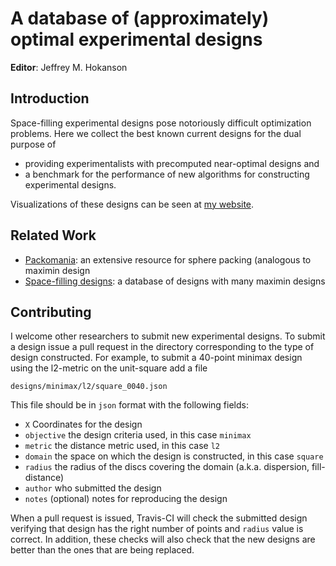 # A database of (approximately) optimal experimental designs

**Editor**: Jeffrey M. Hokanson

## Introduction

Space-filling experimental designs pose notoriously 
difficult optimization problems.
Here we collect the best known current designs
for the dual purpose of 

* providing experimentalists with precomputed near-optimal designs and 
* a benchmark for the performance of new algorithms for constructing experimental designs.

Visualizations of these designs can be seen at [my website](http://hokanson.us/design/).


## Related Work

* [Packomania](http://www.packomania.com): an extensive resource for sphere packing (analogous to maximin design
* [Space-filling designs](https://spacefillingdesigns.nl): a database of designs with many maximin designs

## Contributing

I welcome other researchers to submit new experimental designs.
To submit a design issue a pull request in the directory 
corresponding to the type of design constructed.
For example, to submit a 40-point minimax design using the l2-metric
on the unit-square add a file

```
designs/minimax/l2/square_0040.json
```

This file should be in `json` format with the following fields:

* `X` Coordinates for the design
* `objective` the design criteria used, in this case `minimax`
* `metric` the distance metric used, in this case `l2`
* `domain` the space on which the design is constructed, in this case `square`
* `radius` the radius of the discs covering the domain (a.k.a. dispersion, fill-distance)
* `author` who submitted the design
* `notes` (optional) notes for reproducing the design

When a pull request is issued, 
Travis-CI will check the submitted design
verifying that design has the right number of points 
and `radius` value is correct.
In addition, these checks will also check that the new designs
are better than the ones that are being replaced.



